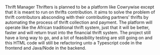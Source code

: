Thrift Manager
Thrifters is planned to be a platform like Cowrywise except that it is meant to run on thrifts contribution. it aims to solve the problem of thrift contributors absconding with their contributing partners' thrifts by automating the process of thrift collection and payment. The platform will operate like the African traditional thrift system, just that it will be better, faster and will return trust into the financial thrift system.
The project still have a long way to go, and a lot of feasibility testing are still going on and this HTML code will still be refactoring unto a Typescript code in the frontend and Java/Node in the backend.
